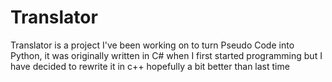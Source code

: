 # Translator
Translator is a project I've been working on to turn Pseudo Code into Python, it was originally written in C# when I first started programming but I have decided to rewrite it in c++ hopefully a bit better than last time
